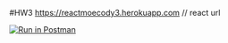 #HW3
https://reactmoecody3.herokuapp.com // react url

[![Run in Postman](https://run.pstmn.io/button.svg)](https://app.getpostman.com/run-collection/a7d75b73d5013b1fe31f)

